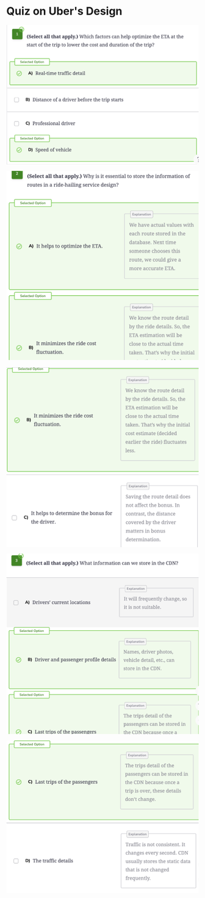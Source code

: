 # Quiz on Uber's Design

![](<../.gitbook/assets/Screenshot 2023-09-02 at 5.49.43 PM.png>)

![](<../.gitbook/assets/Screenshot 2023-09-02 at 5.50.20 PM.png>)

![](<../.gitbook/assets/Screenshot 2023-09-02 at 5.50.28 PM.png>)

![](<../.gitbook/assets/Screenshot 2023-09-02 at 5.51.27 PM.png>)

![](<../.gitbook/assets/Screenshot 2023-09-02 at 5.51.36 PM.png>)

